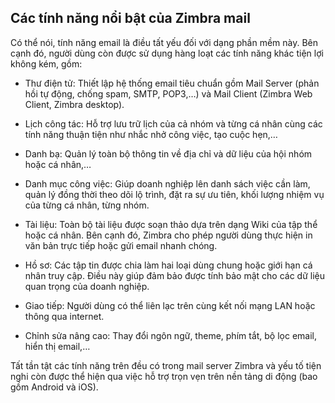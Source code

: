 ## Các tính năng nổi bật của Zimbra mail
Có thể nói, tính năng email là điều tất yếu đối với dạng phần mềm này. Bên cạnh đó, người dùng còn được sử dụng hàng loạt các tính năng khác tiện lợi không kém, gồm:

- Thư điện tử: Thiết lập hệ thống email tiêu chuẩn gồm Mail Server (phản hồi tự động, chống spam, SMTP, POP3,…) và Mail Client  (Zimbra Web Client, Zimbra desktop).

- Lịch công tác: Hỗ trợ lưu trữ lịch của cả nhóm và từng cá nhân cùng các tính năng thuận tiện như nhắc nhở công việc, tạo cuộc hẹn,…

- Danh bạ: Quản lý toàn bộ thông tin về địa chỉ và dữ liệu của hội nhóm hoặc cá nhân,…

- Danh mục công việc: Giúp doanh nghiệp lên danh sách việc cần làm, quản lý đồng thời theo dõi lộ trình, đặt ra sự ưu tiên, khối lượng nhiệm vụ của từng cá nhân, từng nhóm.

- Tài liệu: Toàn bộ tài liệu được soạn thảo dựa trên dạng Wiki của tập thể hoặc cá nhân. Bên cạnh đó, Zimbra cho phép người dùng thực hiện in văn bản trực tiếp hoặc gửi email nhanh chóng.

- Hồ sơ: Các tập tin được chia làm hai loại dùng chung hoặc giới hạn cá nhân truy cập. Điều này giúp đảm bảo được tính bảo mật cho các dữ liệu quan trọng của doanh nghiệp.

- Giao tiếp: Người dùng có thể liên lạc trên cùng kết nối mạng LAN hoặc thông qua internet.

- Chỉnh sửa nâng cao: Thay đổi ngôn ngữ, theme, phím tắt, bộ lọc email, hiển thị email,…

Tất tần tật các tính năng trên đều có trong mail server Zimbra và yếu tố tiện nghi còn được thể hiện qua việc hỗ trợ trọn vẹn trên nền tảng di động (bao gồm Android và iOS). 
